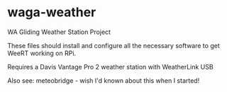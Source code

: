# waga-weather
WA Gliding Weather Station Project

These files should install and configure all the necessary software to get WeeRT working on RPi.

Requires a Davis Vantage Pro 2 weather station with WeatherLink USB

Also see: meteobridge - wish I'd known about this when I started!
